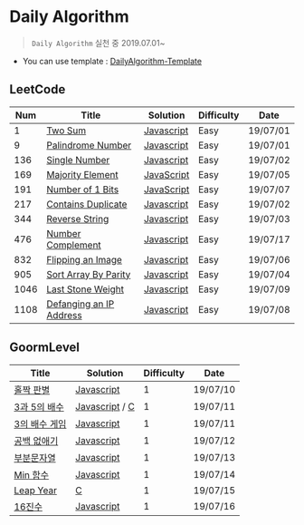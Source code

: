 # Daily Algorithm

> `Daily Algorithm` 실천 중 2019.07.01~

- You can use template : [DailyAlgorithm-Template](https://github.com/MiryangJung/DailyAlgorithm-Template)



## LeetCode

| Num | Title | Solution | Difficulty | Date |
|-----| ----- | -------- | ---------- | ---- |
| 1 | [Two Sum] | [Javascript](./LeetCode/1.TwoSum.js) | Easy | 19/07/01 |
| 9 | [Palindrome Number] | [Javascript](./LeetCode/9.PalindromeNumber.js) | Easy | 19/07/01 |
| 136 | [Single Number] | [Javascript](./LeetCode/136.SingleNumber.js) | Easy | 19/07/02 |
| 169 | [Majority Element] | [JavaScript](./LeetCode/169.MajorityElement.js) | Easy | 19/07/05 |
| 191 | [Number of 1 Bits] | [JavaScript](./LeetCode/191.Numberof1Bits.js) | Easy | 19/07/07 |
| 217 | [Contains Duplicate] | [Javascript](./LeetCode/217.ContainsDuplicate.js) | Easy | 19/07/02 |
| 344 | [Reverse String] | [Javascript](./LeetCode/344.ReverseString.js) | Easy | 19/07/03 |
| 476 | [Number Complement] | [Javascript](./LeetCode/476.NumberComplement.js) | Easy | 19/07/17 |
| 832 | [Flipping an Image] | [Javascript](./LeetCode/832.FlippinganImage.js) | Easy | 19/07/06 |
| 905 | [Sort Array By Parity] | [Javascript](./LeetCode/905.SortArrayByParity.js) | Easy | 19/07/04 |
| 1046 | [Last Stone Weight] | [Javascript](./LeetCode/1046.LastStoneWeight.js) | Easy | 19/07/09 |
| 1108 | [Defanging an IP Address] | [Javascript](./LeetCode/1108.DefanginganIPAddress.js) | Easy | 19/07/08 |


## GoormLevel

| Title | Solution | Difficulty | Date |
| ----- | -------- | ---------- | ---- |
| [홀짝 판별] | [Javascript](./GoormLevel/홀짝-판별.js) | 1 | 19/07/10 |
| [3과 5의 배수] |[Javascript](./GoormLevel/3과-5의-배수.js) / [C](./GoormLevel/3과-5의-배수.c) | 1 | 19/07/11 |
| [3의 배수 게임] | [Javascript](./GoormLevel/3의-배수-게임.js) | 1 | 19/07/11 |
| [공백 없애기] | [Javascript](./GoormLevel/공백-없애기.js) | 1 | 19/07/12 |
| [부분문자열] | [Javascript](./GoormLevel/부분문자열.js) | 1 | 19/07/13 |
| [Min 함수] | [Javascript](./GoormLevel/Min-함수.js) | 1 | 19/07/14 |
| [Leap Year] | [C](./GoormLevel/Leap-year.c) | 1 | 19/07/15 |
| [16진수] | [Javascript](./GoormLevel/16진수.js) | 1 | 19/07/16 |


<!-- LeetCode Link -->
[Two Sum]: https://leetcode.com/problems/two-sum/
[Palindrome Number]: https://leetcode.com/problems/palindrome-number/
[Single Number]: https://leetcode.com/problems/single-number/
[Contains Duplicate]: https://leetcode.com/problems/contains-duplicate/
[Reverse String]:https://leetcode.com/problems/reverse-string
[Sort Array By Parity]: https://leetcode.com/problems/sort-array-by-parity/
[Majority Element]: https://leetcode.com/problems/majority-element/
[Flipping an Image]: https://leetcode.com/problems/flipping-an-image/
[Number of 1 Bits]: https://leetcode.com/problems/number-of-1-bits/
[Defanging an IP Address]: https://leetcode.com/problems/defanging-an-ip-address/
[Last Stone Weight]: https://leetcode.com/problems/last-stone-weight/
[Number Complement]: https://leetcode.com/problems/number-complement/

<!-- GoormLevel Link -->
[홀짝 판별]: http://level.goorm.io/exam/43111/%ED%99%80%EC%A7%9D-%ED%8C%90%EB%B3%84/quiz/1
[3과 5의 배수]: https://level.goorm.io/exam/43166/3%EA%B3%BC-5%EC%9D%98-%EB%B0%B0%EC%88%98/quiz/1
[3의 배수 게임]: https://level.goorm.io/exam/43135/3%EC%9D%98-%EB%B0%B0%EC%88%98-%EA%B2%8C%EC%9E%84/quiz/1
[공백 없애기]: https://level.goorm.io/exam/43259/%EA%B3%B5%EB%B0%B1-%EC%97%86%EC%95%A0%EA%B8%B0/quiz/1
[부분문자열]: https://level.goorm.io/exam/43257/%EB%B6%80%EB%B6%84%EB%AC%B8%EC%9E%90%EC%97%B4/quiz/1
[Min 함수]: https://level.goorm.io/exam/43273/min-%ED%95%A8%EC%88%98/quiz/1
[Leap Year]: https://level.goorm.io/exam/43204/%EC%9C%A4%EB%85%84-leap-year/quiz/1
[16진수]: https://level.goorm.io/exam/43226/16%EC%A7%84%EC%88%98/quiz/1